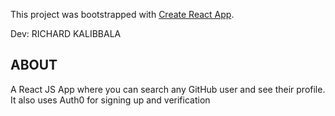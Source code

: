 This project was bootstrapped with [Create React App](https://github.com/facebook/create-react-app).


Dev: RICHARD KALIBBALA

## ABOUT
A React JS App where you can search any GitHub user and see their profile. It also uses Auth0 for signing up and verification
